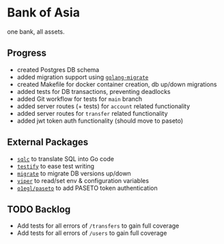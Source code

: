 # Bank of Asia

one bank, all assets.

## Progress
* created Postgres DB schema
* added migration support using [`golang-migrate`](https://github.com/golang-migrate/migrate#cli-usage)
* created Makefile for docker container creation, db up/down migrations
* added tests for DB transactions, preventing deadlocks
* added Git workflow for tests for `main` branch
* added server routes (+ tests) for `account` related functionality
* added server routes for `transfer` related functionality
* added jwt token auth functionality (should move to paseto)

## External Packages
* [`sqlc`](https://sqlc.dev/) to translate SQL into Go code
* [`testify`](https://github.com/stretchr/testify) to ease test writing
* [`migrate`](https://github.com/golang-migrate/migrate) to migrate DB versions up/down
* [`viper`](https://github.com/spf13/viper) to read/set env & configuration variables
* [`o1egl/paseto`](https://github.com/o1egl/paseto) to add PASETO token authentication

## TODO Backlog
* Add tests for all errors of `/transfers` to gain full coverage
* Add tests for all errors of `/users` to gain full coverage
